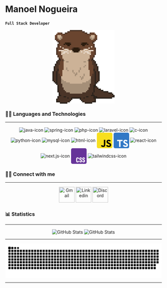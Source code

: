 # Manoel Nogueira

**`Full Stack Developer`**

<div align="center">
  <img height="236" width="200" align="center" alt="otter" src="sprites/otter.png"/>
</div>

### 📖🚀 Languages ​​and Technologies

---

<div align="center" >
  <img align="center" height="50" width="50" alt="java-icon" title="Java" src="https://github.com/syvixor/skills-icons/blob/main/icons/java.svg"/>
  <img align="center" height="50" width="50" alt="spring-icon" title="Spring Boot" src="https://github.com/syvixor/skills-icons/blob/main/icons/springboot.svg"/>
  <img align="center" height="50" width="50" alt="php-icon"title="PHP"src="https://github.com/syvixor/skills-icons/blob/main/icons/php.svg"/>
  <img align="center" height="50" width="50" alt="laravel-icon"title="Laravel" src="https://github.com/syvixor/skills-icons/blob/main/icons/laravel.svg"/>
  <img align="center" height="50" width="50"alt="c-icon" title="C" src="https://github.com/syvixor/skills-icons/blob/main/icons/c.svg"/>
  <img align="center" height="50" width="50" alt="python-icon" title="Python"src="https://github.com/syvixor/skills-icons/blob/main/icons/python.svg"/>
  <img align="center" height="50" width="50" alt="mysql-icon" title="MySQL"src="https://github.com/syvixor/skills-icons/blob/main/icons/mysql.svg"/>
  <img align="center" height="50" width="50" alt="html-icon"title="HTML" src="https://github.com/syvixor/skills-icons/blob/main/icons/html.svg"/>
  <img align="center" height="50" width="50"alt="js-icon"title="JavaScript" src="https://github.com/syvixor/skills-icons/blob/main/icons/javascript.svg"/>
  <img align="center" height="50" width="50" alt="ts-icon" title="TypeScript"src="https://github.com/syvixor/skills-icons/blob/main/icons/typescript.svg"/>
  <img align="center" height="50" width="50" alt="react-icon" title="React"src="https://github.com/syvixor/skills-icons/blob/main/icons/reactjs.svg"/>
  <img align="center" height="50" width="50" alt="next.js-icon" title="Next.js" src="https://github.com/syvixor/skills-icons/blob/main/icons/nextjs.svg"/>
  <img align="center" height="50" width="50" alt="css-icon" title="CSS" src="https://github.com/syvixor/skills-icons/blob/main/icons/css.svg"/>
  <img align="center" height="50" width="50" alt="tailwindcss-icon" title="Tailwind CSS" src="https://github.com/syvixor/skills-icons/blob/main/icons/tailwindcss.svg"/>
  <!--
    <img align="center" height="45" width="44" alt="git-icon" title="Git" src="https://github.com/syvixor/skills-icons/blob/main/icons/git.svg"/>
    <img align="center" height="45" width="44" alt="github" title="GitHub" src="https://github.com/syvixor/skills-icons/blob/main/icons/github.svg"/>
    <img align="center" height="45" width="44" alt="insomnia-icon" title="Insomnia" src="https://github.com/syvixor/skills-icons/blob/main/icons/insomnia.svg"/>
  -->
</div>

### 🤝🔗 Connect with me

---

<div align="center">
  <a href="mailto: nogueirafilho888@gmail.com" target="_blank" rel="noopener noreferrer"><img src="https://github.com/syvixor/skills-icons/blob/main/icons/gmail.svg" height="50" width="50" title="Gmail"></a>
  <a href="https://www.linkedin.com/in/manoel-nogueira-3288b9361" target="_blank" rel="noopener noreferrer"><img src="https://github.com/syvixor/skills-icons/blob/main/icons/linkedin.svg" height="50" width="50" title="Linkedin"></a>
  <a href="https://discord.com/invite/NwYHQuY3" target="_blank" rel="noopener noreferrer"><img src="https://github.com/syvixor/skills-icons/blob/main/icons/discord.svg" height="50" width="50" title="Discord"></a>
</div>

### 📊 Statistics

---

<div align="center">
  <img align="center" src="https://github-readme-stats.vercel.app/api?username=Manoel-Nogueira&show_icons=true&theme=jolly&include_all_commits=false&count_private=false"alt="GitHub Stats"/>
  <img align="center" src="https://github-readme-stats.vercel.app/api/top-langs/?username=Manoel-Nogueira&layout=compact&langs_count=16&theme=jolly"alt="GitHub Stats"/>
</div>


---

<div align="center">
  <img align="center" src="https://raw.githubusercontent.com/Manoel-Nogueira/Manoel-Nogueira/output/github-contribution-grid-snake-dark.svg" alt="Snake animation">
</div>

---
<!-- 
  <img src="https://komarev.com/ghpvc/?username=Manoel-Nogueira&label=Visitors&color=blueviolet&style=for-the-badge" alt="Visitors"/>
-->

<!-- 
  ![Spring](https://img.shields.io/badge/spring-%236DB33F.svg?style=for-the-badge&logo=spring&logoColor=white)
  ![Spring Boot](https://img.shields.io/badge/spring%20boot-%236DB33F.svg?style=for-the-badge&logo=spring-boot&logoColor=white)
  ![Python](https://img.shields.io/badge/python-3670A0?style=for-the-badge&logo=python&logoColor=white)
  ![Julia](https://img.shields.io/badge/julia-9558B2?style=for-the-badge&logo=julia&logoColor=white)
  ![C](https://img.shields.io/badge/C-00599C?style=for-the-badge&logo=c&logoColor=white)
  ![Java](https://img.shields.io/badge/java-%23ED8B00.svg?style=for-the-badge&logo=openjdk&logoColor=white)
  ![HTML5](https://img.shields.io/badge/html5-%23E34F26.svg?style=for-the-badge&logo=html5&logoColor=white)
  ![PHP](https://img.shields.io/badge/PHP-777BB4?style=for-the-badge&logo=php&logoColor=white)
  ![Laravel](https://img.shields.io/badge/laravel-%23FF2D20.svg?style=for-the-badge&logo=laravel&logoColor=white)
  ![JavaScript](https://img.shields.io/badge/JavaScript-F7DF1E?style=for-the-badge&logo=javascript&logoColor=black)
  ![React](https://img.shields.io/badge/React-20232A?style=for-the-badge&logo=react&logoColor=61DAFB)
  ![CSS3](https://img.shields.io/badge/css3-%231572B6.svg?style=for-the-badge&logo=css3&logoColor=white)
  ![Tailwind](https://img.shields.io/badge/tailwindcss-%2338B2AC.svg?style=for-the-badge&logo=tailwind-css&logoColor=white)
  ![MySQL](https://img.shields.io/badge/MySQL-%23316192.svg?style=for-the-badge&logo=mysql&logoColor=white)
  ![Vscode](https://img.shields.io/badge/Vscode-007ACC?style=for-the-badge&logo=visual-studio-code&logoColor=white)
  ![Eclipse](https://img.shields.io/badge/Eclipse-2C2255?style=for-the-badge&logo=eclipseide&logoColor=white)
  ![Linux Mint](https://img.shields.io/badge/Linux%20Mint-87CF3E?style=for-the-badge&logo=Linux%20Mint&logoColor=white)
  ![Windows](https://img.shields.io/badge/Windows-0078D6?style=for-the-badge&logo=windows&logoColor=white)
-->


